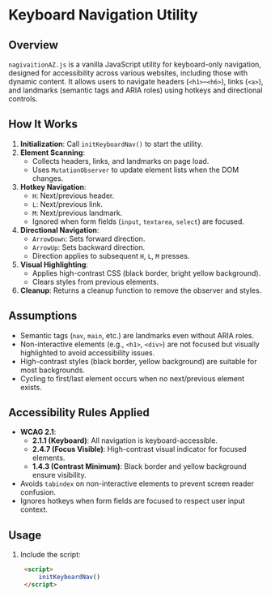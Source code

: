 # Keyboard Navigation Utility

## Overview
`nagivaitionAZ.js` is a vanilla JavaScript utility for keyboard-only navigation, designed for accessibility across various websites, including those with dynamic content. It allows users to navigate headers (`<h1>`–`<h6>`), links (`<a>`), and landmarks (semantic tags and ARIA roles) using hotkeys and directional controls.

## How It Works
1. **Initialization**: Call `initKeyboardNav()` to start the utility.
2. **Element Scanning**:
   - Collects headers, links, and landmarks on page load.
   - Uses `MutationObserver` to update element lists when the DOM changes.
3. **Hotkey Navigation**:
   - `H`: Next/previous header.
   - `L`: Next/previous link.
   - `M`: Next/previous landmark.
   - Ignored when form fields (`input`, `textarea`, `select`) are focused.
4. **Directional Navigation**:
   - `ArrowDown`: Sets forward direction.
   - `ArrowUp`: Sets backward direction.
   - Direction applies to subsequent `H`, `L`, `M` presses.
5. **Visual Highlighting**:
   - Applies high-contrast CSS (black border, bright yellow background).
   - Clears styles from previous elements.
6. **Cleanup**: Returns a cleanup function to remove the observer and styles.

## Assumptions
- Semantic tags (`nav`, `main`, etc.) are landmarks even without ARIA roles.
- Non-interactive elements (e.g., `<h1>`, `<div>`) are not focused but visually highlighted to avoid accessibility issues.
- High-contrast styles (black border, yellow background) are suitable for most backgrounds.
- Cycling to first/last element occurs when no next/previous element exists.

## Accessibility Rules Applied
- **WCAG 2.1**:
  - **2.1.1 (Keyboard)**: All navigation is keyboard-accessible.
  - **2.4.7 (Focus Visible)**: High-contrast visual indicator for focused elements.
  - **1.4.3 (Contrast Minimum)**: Black border and yellow background ensure visibility.
- Avoids `tabindex` on non-interactive elements to prevent screen reader confusion.
- Ignores hotkeys when form fields are focused to respect user input context.

## Usage
1. Include the script:
   ```html
    <script>
        initKeyboardNav()
    </script>
   ```